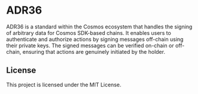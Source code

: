 # ADR36
ADR36 is a standard within the Cosmos ecosystem that handles the signing of arbitrary data for Cosmos SDK-based chains. It enables users to authenticate and authorize actions by signing messages off-chain using their private keys. The signed messages can be verified on-chain or off-chain, ensuring that actions are genuinely initiated by the holder.

## License
This project is licensed under the MIT License.

